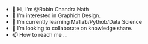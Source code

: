 - 👋 Hi, I’m @Robin Chandra Nath
- 👀 I’m interested in Graphich Design.
- 🌱 I’m currently learning Matlab/Pythob/Data Science
- 💞️  I’m looking to collaborate on knowledge share.
- 📫 How to reach me ...

<!---
robinnath/robinnath is a ✨ special ✨ repository because its `README.md` (this file) appears on your GitHub profile.
You can click the Preview link to take a look at your changes.
--->
